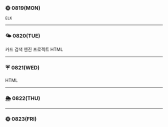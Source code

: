 
### 🌞 0819(MON)
    ELK
    
---

### 🌤 0820(TUE)
  카드 검색 엔진 프로젝트
  HTML

---

### ☔ 0821(WED)
  HTML
  
---

### 🌦 0822(THU)


---

### 🌞 0823(FRI)
